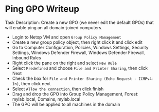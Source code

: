 # Ping GPO Writeup
Task Description: Create a new GPO (we never edit the default GPOs) that will enable ping on all domain-joined computers.

- Login to Netop VM and open `Group Policy Management`
- Create a new group policy object, then right click it and click edit
- Go to Computer Configuration, Policies, Windows Settings, Security Settings, Windows Defender Firewall, Windows Defender Firewall, Inbound Rules
- Right click the pane on the right and select `New Rule`
- Select `Predefined` and choose `File and Printer Sharing`, then click Next
- Check the box for `File and Printer Sharing (Echo Request - ICMPv4-In)`, then click next
- Select `Allow the connection`, then click finish
- Drag and drop the GPO into Group Policy Management, Forest: mylab.local, Domains, mylab.local
- The GPO will be applied to all machines in the domain